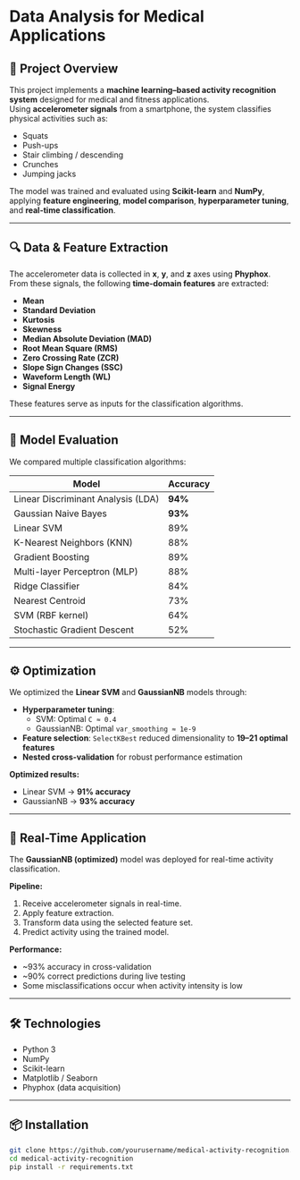 # Data Analysis for Medical Applications

## 📄 Project Overview
This project implements a **machine learning–based activity recognition system** designed for medical and fitness applications.  
Using **accelerometer signals** from a smartphone, the system classifies physical activities such as:
- Squats
- Push-ups
- Stair climbing / descending
- Crunches
- Jumping jacks

The model was trained and evaluated using **Scikit-learn** and **NumPy**, applying **feature engineering**, **model comparison**, **hyperparameter tuning**, and **real-time classification**.

---

## 🔍 Data & Feature Extraction
The accelerometer data is collected in **x**, **y**, and **z** axes using **Phyphox**.  
From these signals, the following **time-domain features** are extracted:

- **Mean**
- **Standard Deviation**
- **Kurtosis**
- **Skewness**
- **Median Absolute Deviation (MAD)**
- **Root Mean Square (RMS)**
- **Zero Crossing Rate (ZCR)**
- **Slope Sign Changes (SSC)**
- **Waveform Length (WL)**
- **Signal Energy**

These features serve as inputs for the classification algorithms.

---

## 🤖 Model Evaluation
We compared multiple classification algorithms:

| Model                              | Accuracy |
|------------------------------------|----------|
| Linear Discriminant Analysis (LDA) | **94%**  |
| Gaussian Naive Bayes               | **93%**  |
| Linear SVM                         | 89%      |
| K-Nearest Neighbors (KNN)          | 88%      |
| Gradient Boosting                  | 89%      |
| Multi-layer Perceptron (MLP)       | 88%      |
| Ridge Classifier                    | 84%      |
| Nearest Centroid                   | 73%      |
| SVM (RBF kernel)                   | 64%      |
| Stochastic Gradient Descent        | 52%      |

---

## ⚙️ Optimization
We optimized the **Linear SVM** and **GaussianNB** models through:
- **Hyperparameter tuning**:
  - SVM: Optimal `C ≈ 0.4`
  - GaussianNB: Optimal `var_smoothing ≈ 1e-9`
- **Feature selection**: `SelectKBest` reduced dimensionality to **19–21 optimal features**
- **Nested cross-validation** for robust performance estimation

**Optimized results:**
- Linear SVM → **91% accuracy**
- GaussianNB → **93% accuracy**

---

## 🚀 Real-Time Application
The **GaussianNB (optimized)** model was deployed for real-time activity classification.  

**Pipeline:**
1. Receive accelerometer signals in real-time.
2. Apply feature extraction.
3. Transform data using the selected feature set.
4. Predict activity using the trained model.

**Performance:**
- ~93% accuracy in cross-validation
- ~90% correct predictions during live testing
- Some misclassifications occur when activity intensity is low

---

## 🛠 Technologies
- Python 3
- NumPy
- Scikit-learn
- Matplotlib / Seaborn
- Phyphox (data acquisition)

---

## 📦 Installation
```bash
git clone https://github.com/yourusername/medical-activity-recognition.git
cd medical-activity-recognition
pip install -r requirements.txt
